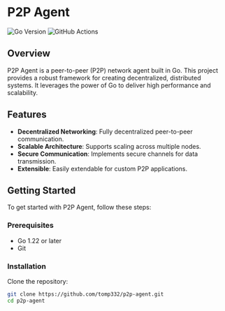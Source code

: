 # P2P Agent

![Go Version](https://img.shields.io/badge/go-1.22-blue)
![GitHub Actions](https://github.com/tomp332/p2p-agent/actions/workflows/ci.yaml/badge.svg)

## Overview

P2P Agent is a peer-to-peer (P2P) network agent built in Go. This project provides a robust framework for creating decentralized, distributed systems. It leverages the power of Go to deliver high performance and scalability.

## Features

- **Decentralized Networking**: Fully decentralized peer-to-peer communication.
- **Scalable Architecture**: Supports scaling across multiple nodes.
- **Secure Communication**: Implements secure channels for data transmission.
- **Extensible**: Easily extendable for custom P2P applications.

## Getting Started

To get started with P2P Agent, follow these steps:

### Prerequisites

- Go 1.22 or later
- Git

### Installation

Clone the repository:

```bash
git clone https://github.com/tomp332/p2p-agent.git
cd p2p-agent
